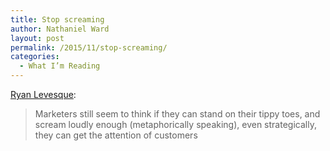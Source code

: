 ```yaml
---
title: Stop screaming
author: Nathaniel Ward
layout: post
permalink: /2015/11/stop-screaming/
categories:
  - What I’m Reading
---
```

[Ryan Levesque][1]:

> Marketers still seem to think if they can stand on their tippy toes, and scream loudly enough (metaphorically speaking), even strategically, they can get the attention of customers

 [1]: http://www.amazon.com/exec/obidos/ASIN/B00UD7AX66/nathward-20